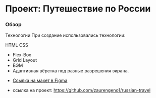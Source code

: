 # Проект: Путешествие по России

### Обзор



Технологии
При создание использовались технологии:

HTML
CSS


- Flex-Box
- Grid Layout
- БЭМ
- Адаптивная вёрстка под разные разрешения экрана.


* [Ссылка на макет в Figma](https://www.figma.com/file/5S2WSbEFL6awjVWJ0NWL8Q/Sprint-3_-Russia-_-desktop-mobile?node-id=28503%3A0)

 - ссылка на проект:  https://github.com/zaurengeno1/russian-travel
